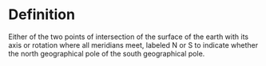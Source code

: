 # Definition

Either of the two points of intersection of the surface of the earth
with its axis or rotation where all meridians meet, labeled N or S to
indicate whether the north geographical pole of the south geographical
pole.
